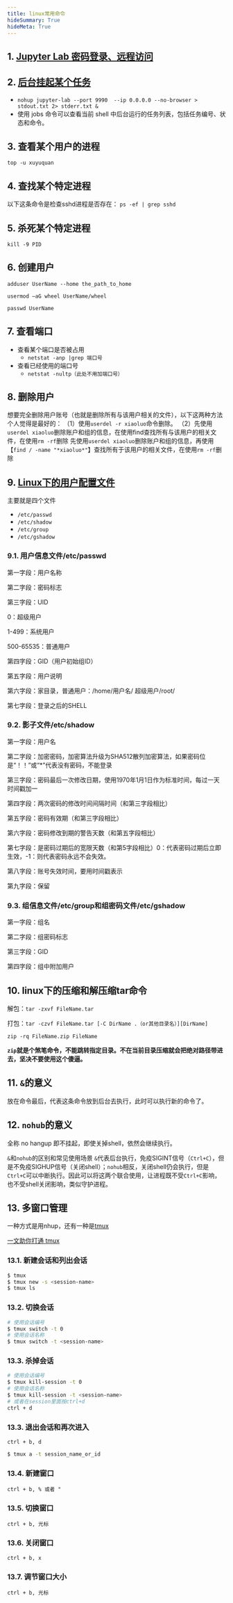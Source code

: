 ```yaml
---
title: linux常用命令
hideSummary: True
hideMeta: True
---
```




## 1. [Jupyter Lab 密码登录、远程访问](https://blog.csdn.net/qq_27370437/article/details/117845115)


## 2. [后台挂起某个任务](https://zhuanlan.zhihu.com/p/617627144)
- `nohup jupyter-lab --port 9990  --ip 0.0.0.0 --no-browser > stdout.txt 2> stderr.txt &`
- 使用 jobs 命令可以查看当前 shell 中后台运行的任务列表，包括任务编号、状态和命令。

## 3. 查看某个用户的进程
`top -u xuyuquan`

## 4. 查找某个特定进程
以下这条命令是检查sshd进程是否存在：
`ps -ef | grep sshd`

## 5. 杀死某个特定进程
`kill -9 PID`

## 6. 创建用户
`adduser UserName --home the_path_to_home`

`usermod –aG wheel UserName/wheel`

`passwd UserName`

## 7. 查看端口
- 查看某个端口是否被占用
  - `netstat -anp |grep 端口号`
- 查看已经使用的端口号
  - `netstat -nultp（此处不用加端口号）`

## 8. 删除用户
想要完全删除用户账号（也就是删除所有与该用户相关的文件），以下这两种方法个人觉得是最好的：
（1）使用`userdel -r xiaoluo`命令删除。
（2）先使用`userdel xiaoluo`删除账户和组的信息，在使用find查找所有与该用户的相关文件，在使用`rm -rf`删除
先使用`userdel xiaoluo`删除账户和组的信息，再使用【`find / -name "*xiaoluo*"`】查找所有于该用户的相关文件，在使用`rm -rf`删除

## 9. [Linux下的用户配置文件](https://zhuanlan.zhihu.com/p/435749651)
主要就是四个文件
- `/etc/passwd`
- `/etc/shadow`
- `/etc/group`
- `/etc/gshadow`

### 9.1. 用户信息文件/etc/passwd
第一字段：用户名称

第二字段：密码标志

第三字段：UID

0：超级用户

1-499：系统用户

500-65535：普通用户

第四字段：GID（用户初始组ID）

第五字段：用户说明

第六字段：家目录，普通用户：/home/用户名/ 超级用户/root/

第七字段：登录之后的SHELL

### 9.2. 影子文件/etc/shadow

第一字段：用户名

第二字段：加密密码，加密算法升级为SHA512散列加密算法，如果密码位是“！！”或“*”代表没有密码，不能登录

第三字段：密码最后一次修改日期，使用1970年1月1日作为标准时间，每过一天时间戳加一

第四字段：两次密码的修改时间间隔时间（和第三字段相比）

第五字段：密码有效期（和第三字段相比）

第六字段：密码修改到期的警告天数（和第五字段相比）

第七字段：是密码过期后的宽限天数（和第5字段相比）0：代表密码过期后立即生效，-1：则代表密码永远不会失效。

第八字段：账号失效时间，要用时间戳表示

第九字段：保留

### 9.3. 组信息文件/etc/group和组密码文件/etc/gshadow

第一字段：组名

第二字段：组密码标志

第三字段：GID

第四字段：组中附加用户


## 10. linux下的压缩和解压缩tar命令
解包：`tar -zxvf FileName.tar`

打包：`tar -czvf FileName.tar [-C DirName .（or其他目录名）][DirName]`

`zip -rq FileName.zip FileName`

**`zip`就是个煞笔命令，不能跳转指定目录。不在当前目录压缩就会把绝对路径带进去，坚决不要使用这个傻逼。**


## 11. `&`的意义
放在命令最后，代表这条命令放到后台去执行，此时可以执行新的命令了。

## 12. `nohub`的意义
全称 no hangup 即不挂起，即使关掉shell，依然会继续执行。

`&`和`nohub`的区别和常见使用场景
`&`代表后台执行，免疫SIGINT信号（`Ctrl+C`），但是不免疫SIGHUP信号（关闭shell）；`nohub`相反，关闭shell仍会执行，但是`Ctrl+C`可以中断执行。因此可以将这两个联合使用，让进程既不受`Ctrl+C`影响，也不受shell关闭影响，类似守护进程。

## 13. 多窗口管理

一种方式是用nhup，还有一种是[tmux](https://www.ruanyifeng.com/blog/2019/10/tmux.html)

[一文助你打通 tmux](https://zhuanlan.zhihu.com/p/102546608)

### 13.1. 新建会话和列出会话
```bash
$ tmux
$ tmux new -s <session-name>
$ tmux ls
```
### 13.2. 切换会话
```bash
# 使用会话编号
$ tmux switch -t 0
# 使用会话名称
$ tmux switch -t <session-name>
```
### 13.3. 杀掉会话
```bash
# 使用会话编号
$ tmux kill-session -t 0
# 使用会话名称
$ tmux kill-session -t <session-name>
# 或者在session里面按ctrl+d
ctrl + d
```
### 13.3. 退出会话和再次进入
`ctrl + b, d`
```bash
$ tmux a -t session_name_or_id
```

### 13.4. 新建窗口
`ctrl + b, % 或者 "`

### 13.5. 切换窗口
`ctrl + b, 光标`

### 13.6. 关闭窗口
`ctrl + b, x`

### 13.7. 调节窗口大小
`ctrl + b, 光标`


